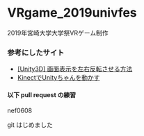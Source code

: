 # VRgame_2019univfes
2019年宮崎大学大学祭VRゲーム制作



### 参考にしたサイト
* [[Unity3D] 画面表示を左右反転させる方法](https://blog.fujiu.jp/2015/09/unity3d.html)
* [KinectでUnityちゃんを動かす](https://qiita.com/yuzupon/items/0123bb6c268a41fcd708)




#### 以下 pull request の練習
nef0608

git はじめました
